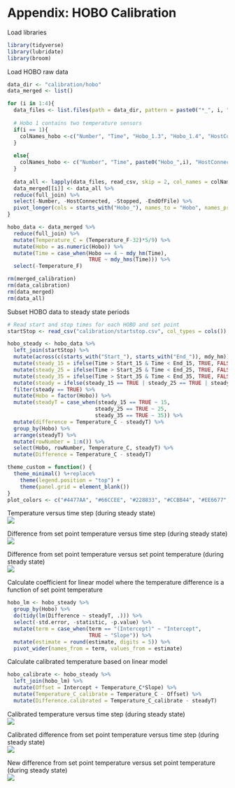 Appendix: HOBO Calibration
================

Load libraries

``` r
library(tidyverse)
library(lubridate)
library(broom)
```

Load HOBO raw data

``` r
data_dir <- "calibration/hobo"
data_merged <- list()

for (i in 1:4){
  data_files <- list.files(path = data_dir, pattern = paste0("*_", i, ".csv"), full.names = TRUE)
  
  # Hobo 1 contains two temperature sensors
  if(i == 1){
    colNames_hobo <-c("Number", "Time", "Hobo_1.3", "Hobo_1.4", "HostConnected", "Stopped", "EndOfFile")
  }
  
  else{
    colNames_hobo <- c("Number", "Time", paste0("Hobo_",i), "HostConnected", "Stopped", "EndOfFile")
  }
  
  data_all <- lapply(data_files, read_csv, skip = 2, col_names = colNames_hobo, col_types = cols())
  data_merged[[i]] <- data_all %>%
  reduce(full_join) %>%
  select(-Number, -HostConnected, -Stopped, -EndOfFile) %>%
  pivot_longer(cols = starts_with("Hobo_"), names_to = "Hobo", names_prefix = "Hobo_", values_to = "Temperature_F")
}

hobo_data <- data_merged %>%
  reduce(full_join) %>%
  mutate(Temperature_C = (Temperature_F-32)*5/9) %>%
  mutate(Hobo = as.numeric(Hobo)) %>%
  mutate(Time = case_when(Hobo == 4 ~ mdy_hm(Time),
                          TRUE ~ mdy_hms(Time))) %>%
  select(-Temperature_F)

rm(merged_calibration)
rm(data_calibration)
rm(data_merged)
rm(data_all)
```

Subset HOBO data to steady state periods

``` r
# Read start and stop times for each HOBO and set point
startStop <- read_csv("calibration/startstop.csv", col_types = cols())

hobo_steady <- hobo_data %>%
  left_join(startStop) %>%
  mutate(across(c(starts_with("Start_"), starts_with("End_")), mdy_hm)) %>%
  mutate(steady_15 = ifelse(Time > Start_15 & Time < End_15, TRUE, FALSE)) %>%
  mutate(steady_25 = ifelse(Time > Start_25 & Time < End_25, TRUE, FALSE)) %>%
  mutate(steady_35 = ifelse(Time > Start_35 & Time < End_35, TRUE, FALSE)) %>%
  mutate(steady = ifelse(steady_15 == TRUE | steady_25 == TRUE | steady_35 == TRUE, TRUE, FALSE)) %>%
  filter(steady == TRUE) %>%
  mutate(Hobo = factor(Hobo)) %>%
  mutate(steadyT = case_when(steady_15 == TRUE ~ 15,
                            steady_25 == TRUE ~ 25, 
                            steady_35 == TRUE ~ 35)) %>%
  mutate(difference = Temperature_C - steadyT) %>%
  group_by(Hobo) %>%
  arrange(steadyT) %>%
  mutate(rowNumber = 1:n()) %>%
  select(Hobo, rowNumber, Temperature_C, steadyT) %>%
  mutate(Difference = Temperature_C - steadyT)
```

``` r
theme_custom = function() {
  theme_minimal() %+replace%
    theme(legend.position = "top") +
    theme(panel.grid = element_blank())
}
plot_colors <- c("#4477AA", "#66CCEE", "#228833", "#CCBB44", "#EE6677", "#AA3377")
```

Temperature versus time step (during steady state)  
![](hoboCalibration_files/figure-gfm/unnamed-chunk-5-1.png)<!-- -->

Difference from set point temperature versus time step (during steady
state)  
![](hoboCalibration_files/figure-gfm/unnamed-chunk-6-1.png)<!-- -->

Difference from set point temperature versus set point temperature
(during steady state)  
![](hoboCalibration_files/figure-gfm/unnamed-chunk-7-1.png)<!-- -->

Calculate coefficient for linear model where the temperature difference
is a function of set point temperature

``` r
hobo_lm <- hobo_steady %>%
  group_by(Hobo) %>%
  do(tidy(lm(Difference ~ steadyT, .))) %>%
  select(-std.error, -statistic, -p.value) %>%
  mutate(term = case_when(term == "(Intercept)" ~ "Intercept", 
                          TRUE ~ "Slope")) %>%
  mutate(estimate = round(estimate, digits = 5)) %>%
  pivot_wider(names_from = term, values_from = estimate)
```

Calculate calibrated temperature based on linear model

``` r
hobo_calibrate <- hobo_steady %>%
  left_join(hobo_lm) %>%
  mutate(Offset = Intercept + Temperature_C*Slope) %>%
  mutate(Temperature_C_calibrate = Temperature_C - Offset) %>%
  mutate(Difference.calibrated = Temperature_C_calibrate - steadyT)
```

Calibrated temperature versus time step (during steady state)  
![](hoboCalibration_files/figure-gfm/unnamed-chunk-10-1.png)<!-- -->

Calibrated difference from set point temperature versus time step
(during steady state)  
![](hoboCalibration_files/figure-gfm/unnamed-chunk-11-1.png)<!-- -->

New difference from set point temperature versus set point temperature
(during steady state)  
![](hoboCalibration_files/figure-gfm/unnamed-chunk-12-1.png)<!-- -->
